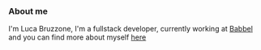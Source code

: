 ### About me
I'm Luca Bruzzone, I'm a fullstack developer, currently working at [Babbel](http://www.babbel.com) and you can find more about myself [here](http://me.unsigned.it/)